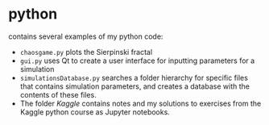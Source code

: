 # python
contains several examples of my python code:
* <code>chaosgame.py</code> plots the Sierpinski fractal
* <code>gui.py</code> uses Qt to create a user interface for inputting parameters for a simulation
* <code>simulationsDatabase.py</code> searches a folder hierarchy for specific files that contains simulation parameters, and creates a database with the contents of these files.
* The folder *Kaggle* contains notes and my solutions to exercises from the Kaggle python course as Jupyter notebooks. 
